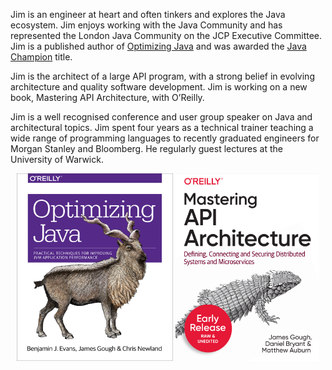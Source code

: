 Jim is an engineer at heart and often tinkers and explores the Java ecosystem. 
Jim enjoys working with the Java Community and has represented the London Java Community on the JCP Executive Committee. 
Jim is a published author of [Optimizing Java](https://www.oreilly.com/library/view/optimizing-java/9781492039259/) and was awarded the [Java Champion](https://apexapps.oracle.com/pls/apex/f?p=119297:gb:::::p10_first%2cp10_last:james%2cgough) title. 

Jim is the architect of a large API program, with a strong belief in evolving architecture and quality software development. 
Jim is working on a new book, Mastering API Architecture, with O’Reilly.  

Jim is a well recognised conference and user group speaker on Java and architectural topics. 
Jim spent four years as a technical trainer teaching a wide range of programming languages to recently graduated engineers for Morgan Stanley and Bloomberg. 
He regularly guest lectures at the University of Warwick.

<p align="center">
<img src="assets/images/optimizing-cover.jpg" width="250" height="300">
<img src="assets/images/mastering-ea-cover.png" width="230" height="300">
</p>
